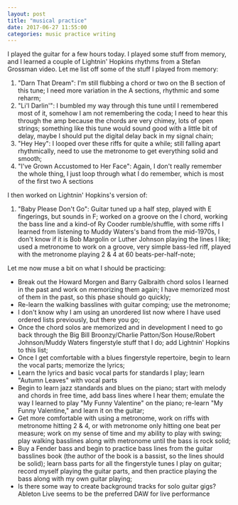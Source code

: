 ```yaml
---
layout: post
title: "musical practice"
date: 2017-06-27 11:55:00
categories: music practice writing
---
```


I played the guitar for a few hours today. I played some stuff from memory, and I learned a couple of Lightnin' Hopkins rhythms from a Stefan Grossman video. Let me list off some of the stuff I played from memory:

1. "Darn That Dream": I'm still flubbing a chord or two on the B section of this tune; I need more variation in the A sections, rhythmic and some reharm;
2. "Li'l Darlin'": I bumbled my way through this tune until I remembered most of it, somehow I am not remembering the coda; I need to hear this through the amp because the chords are very chimey, lots of open strings; something like this tune would sound good with a little bit of delay, maybe I should put the digital delay back in my signal chain;
3. "Hey Hey": I looped over these riffs for quite a while; still falling apart rhythmically, need to use the metronome to get everything solid and smooth;
4. "I've Grown Accustomed to Her Face": Again, I don't really remember the whole thing, I just loop through what I do remember, which is most of the first two A sections

I then worked on Lightnin' Hopkins's version of:

1. "Baby Please Don't Go": Guitar tuned up a half step, played with E fingerings, but sounds in F; worked on a groove on the I chord, working the bass line and a kind-of Ry Cooder rumble/shuffle, with some riffs I learned from listening to Muddy Waters's band from the mid-1970s, I don't know if it is Bob Margolin or Luther Johnson playing the lines I like; used a metronome to work on a groove, very simple bass-led riff, played with the metronome playing 2 & 4 at 60 beats-per-half-note;

Let me now muse a bit on what I should be practicing:

* Break out the Howard Morgen and Barry Galbraith chord solos I learned in the past and work on memorizing them again; I have memorized most of them in the past, so this phase should go quickly;
* Re-learn the walking basslines with guitar comping; use the metronome;
* I don't know why I am using an unordered list now where I have used ordered lists previously, but there you go;
* Once the chord solos are memorized and in development I need to go back through the Big Bill Broonzy/Charlie Patton/Son House/Robert Johnson/Muddy Waters fingerstyle stuff that I do; add Lightnin' Hopkins to this list;
* Once I get comfortable with a blues fingerstyle repertoire, begin to learn the vocal parts; memorize the lyrics;
* Learn the lyrics and basic vocal parts for standards I play; learn "Autumn Leaves" with vocal parts
* Begin to learn jazz standards and blues on the piano; start with melody and chords in free time, add bass lines where I hear them; emulate the way I learned to play "My Funny Valentine" on the piano; re-learn "My Funny Valentine," and learn it on the guitar;
* Get more comfortable with using a metronome, work on riffs with metronome hitting 2 & 4, or with metronome only hitting one beat per measure; work on my sense of time and my ability to play with swing; play walking basslines along with metronome until the bass is rock solid;
* Buy a Fender bass and begin to practice bass lines from the guitar basslines book (the author of the book is a bassist, so the lines should be solid); learn bass parts for all the fingerstyle tunes I play on guitar; record myself playing the guitar parts, and then practice playing the bass along with my own guitar playing;
* Is there some way to create background tracks for solo guitar gigs? Ableton Live seems to be the preferred DAW for live performance
